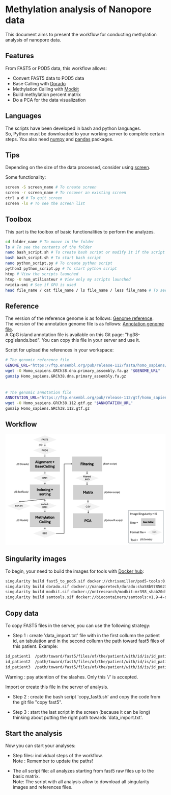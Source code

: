 # Methylation analysis of Nanopore data
This document aims to present the workflow for conducting methylation analysis of nanopore data.

## Features
From FAST5 or POD5 data, this workflow allows: 

* Convert FAST5 data to POD5 data 
* Base Calling with [Dorado](https://github.com/nanoporetech/dorado?tab=readme-ov-file#features)
* Methylation Calling with [Modkit](https://github.com/nanoporetech/modkit)
* Build methylation percent matrix
* Do a PCA for the data visualization

## Languages
The scripts have been developed in bash and python languages.  
So, Python must be downloaded to your working server to complete certain steps. You also need [numpy](https://numpy.org) and [pandas](https://numpy.org) packages.

## Tips 
Depending on the size of the data processed, consider using [screen](https://doc.ubuntu-fr.org/screen).  

Some functionality:
```bash
screen -S screen_name # To create screen 
screen -r screen_name # To recover an existing screen
ctrl a d # To quit screen 
screen -ls # To see the screen list
```

## Toolbox
This part is the toolbox of basic functionalities to perform the analyzes. 

```bash
cd folder_name # To moove in the folder 
ls # To see the contents of the folder
nano bash_script.sh # To create bash script or modify it if the script exists 
bash bash_script.sh # To start bash script
nano python_script.py # To create python script
python3 python_script.py # To start python script
htop # View the scripts launched
htop -U nom_utilisateur # View only my scripts launched
nvidia-smi # See if GPU is used
head file_name / cat file_name / ls file_name / less file_name # To see the file 
```

## Reference
The version of the reference genome is as follows: [Genome reference](https://ftp.ensembl.org/pub/release-112/fasta/homo_sapiens/dna/Homo_sapiens.GRCh38.dna.alt.fa.gz).  
The version of the annotation genome file is as follows: [Annotation genome file](https://ftp.ensembl.org/pub/release-112/gtf/homo_sapiens/Homo_sapiens.GRCh38.112.gtf.gz).  
A CpG island annotation file is available on this Git page: "hg38-cpgIslands.bed". You can copy this file in your server and use it.  

Script for upload the references in your workspace: 
```bash
# The genomic reference file
GENOME_URL="https://ftp.ensembl.org/pub/release-112/fasta/homo_sapiens/dna/Homo_sapiens.GRCh38.dna.alt.fa.gz"
wget -O Homo_sapiens.GRCh38.dna.primary_assembly.fa.gz "$GENOME_URL"
gunzip Homo_sapiens.GRCh38.dna.primary_assembly.fa.gz


# The genomic annotation file
ANNOTATION_URL="https://ftp.ensembl.org/pub/release-112/gtf/homo_sapiens/Homo_sapiens.GRCh38.112.gtf.gz"
wget -O Homo_sapiens.GRCh38.112.gtf.gz "$ANNOTATION_URL"
gunzip Homo_sapiens.GRCh38.112.gtf.gz
```

## Workflow
<img src="workflow.png" alt="workflow" width="800"/>

## Singularity images 
To begin, your need to build the images for tools with [Docker hub](https://hub.docker.com):

```bash
singularity build fast5_to_pod5.sif docker://chrisamiller/pod5-tools:0.2.4 # Convert FAST5 to POD5
singularity build dorado.sif docker://nanoporetech/dorado:sha58b978562389bd0f1842601fb83cdf1eb2920218 # Dorado 
singularity build modkit.sif docker://ontresearch/modkit:mr398_shab20df82474168dd15e8ace78ff38b8bcb8b7b6fb # Modkit
singularity build samtools.sif docker://biocontainers/samtools:v1.9-4-deb_cv1 # Samtools
```
## Copy data
To copy FAST5 files in the server, you can use the following strategy: 

* Step 1 : create 'data_import.txt' file with in the first collumn the patient id, an tabulation and in the second collumn the path toward fast5 files of this patient.
Example:
```txt
id_patient1  /path/toward/fast5/files/of/the/patient/with/id/is/id_patient1
id_patient2  /path/toward/fast5/files/of/the/patient/with/id/is/id_patient2
id_patient3  /path/toward/fast5/files/of/the/patient/with/id/is/id_patient3
```
Warning : pay attention of the slashes. Only this '/' is accepted.

Import or create this file in the server of analysis.

* Step 2 : create the bash script 'copy_fast5.sh' and copy the code from the git file "copy fast5".
  
* Step 3 : start the last script in the screen (because it can be long) thinking about putting the right path towards 'data_import.txt'.

## Start the analysis
Now you can start your analyses:

* Step files: individual steps of the workflow.  
Note : Remember to update the paths!

* The all script file: all analyzes starting from fast5 raw files up to the basic matrix.  
Note: The script with all analysis allow to download all singularity images and references files.

    








